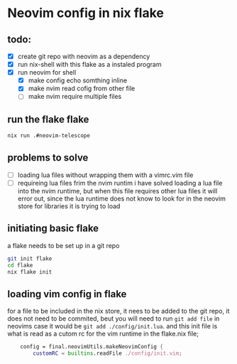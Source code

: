 # Neovim config in nix flake
## todo:
- [x] create git repo with neovim as a dependency
- [x] run nix-shell with this flake as a instaled program
- [x] run neovim for shell
	* [x] make config echo somthing inline
	* [x] make nvim read cofig from other file
	* [ ] make nvim require multiple files
			
## run the flake flake
``` bash
nix run .#neovim-telescope 
```

## problems to solve 
- [ ] loading lua files without wrapping them with a vimrc.vim file
- [ ] requireing lua files frim the nvim runtim
	            i have solved loading a lua file into the nvim runtime, but when this file requires other lua files it will error out, since the lua runtime does not know to look for in the neovim store for libraries it is trying to load

## initiating basic flake

a flake needs to be set up in a git repo
```bash
git init flake
cd flake
nix flake init
```

## loading vim config in flake

for a file to be included in the nix store, it nees to be added to the git repo, it does not need to be commited, beut you will need to run `git add file` in neovims case it would be `git add ./config/init.lua`. and this init file is what is read as a cutom rc for the vim runtime in the flake.nix file;
``` nix
	config = final.neovimUtils.makeNeovimConfig {
        customRC = builtins.readFile ./config/init.vim;
```

